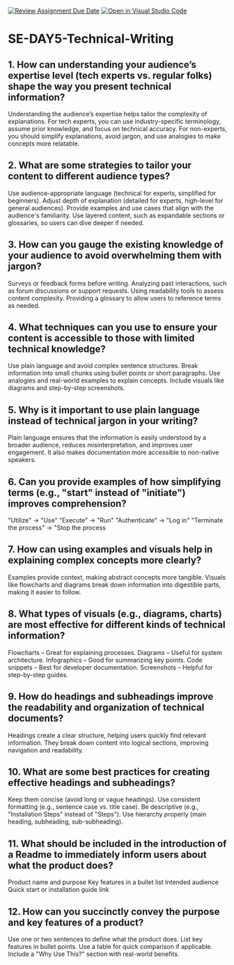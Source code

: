 [![Review Assignment Due Date](https://classroom.github.com/assets/deadline-readme-button-22041afd0340ce965d47ae6ef1cefeee28c7c493a6346c4f15d667ab976d596c.svg)](https://classroom.github.com/a/zsAR-pyY)
[![Open in Visual Studio Code](https://classroom.github.com/assets/open-in-vscode-2e0aaae1b6195c2367325f4f02e2d04e9abb55f0b24a779b69b11b9e10269abc.svg)](https://classroom.github.com/online_ide?assignment_repo_id=18742371&assignment_repo_type=AssignmentRepo)
# SE-DAY5-Technical-Writing
## 1. How can understanding your audience’s expertise level (tech experts vs. regular folks) shape the way you present technical information?
Understanding the audience’s expertise helps tailor the complexity of explanations. For tech experts, you can use industry-specific terminology, assume prior knowledge, and focus on technical accuracy. For non-experts, you should simplify explanations, avoid jargon, and use analogies to make concepts more relatable.

## 2. What are some strategies to tailor your content to different audience types?
Use audience-appropriate language (technical for experts, simplified for beginners).
Adjust depth of explanation (detailed for experts, high-level for general audiences).
Provide examples and use cases that align with the audience's familiarity.
Use layered content, such as expandable sections or glossaries, so users can dive deeper if needed.

## 3. How can you gauge the existing knowledge of your audience to avoid overwhelming them with jargon?
Surveys or feedback forms before writing.
Analyzing past interactions, such as forum discussions or support requests.
Using readability tools to assess content complexity.
Providing a glossary to allow users to reference terms as needed.

## 4. What techniques can you use to ensure your content is accessible to those with limited technical knowledge?
Use plain language and avoid complex sentence structures.
Break information into small chunks using bullet points or short paragraphs.
Use analogies and real-world examples to explain concepts.
Include visuals like diagrams and step-by-step screenshots.

## 5. Why is it important to use plain language instead of technical jargon in your writing?
Plain language ensures that the information is easily understood by a broader audience, reduces misinterpretation, and improves user engagement. It also makes documentation more accessible to non-native speakers.

## 6. Can you provide examples of how simplifying terms (e.g., "start" instead of "initiate") improves comprehension?
"Utilize" → "Use"
"Execute" → "Run"
"Authenticate" → "Log in"
"Terminate the process" → "Stop the process

## 7. How can using examples and visuals help in explaining complex concepts more clearly?
Examples provide context, making abstract concepts more tangible. Visuals like flowcharts and diagrams break down information into digestible parts, making it easier to follow.

## 8. What types of visuals (e.g., diagrams, charts) are most effective for different kinds of technical information?
Flowcharts – Great for explaining processes.
Diagrams – Useful for system architecture.
Infographics – Good for summarizing key points.
Code snippets – Best for developer documentation.
Screenshots – Helpful for step-by-step guides.

## 9. How do headings and subheadings improve the readability and organization of technical documents?
Headings create a clear structure, helping users quickly find relevant information. They break down content into logical sections, improving navigation and readability.

## 10. What are some best practices for creating effective headings and subheadings?
Keep them concise (avoid long or vague headings).
Use consistent formatting (e.g., sentence case vs. title case).
Be descriptive (e.g., "Installation Steps" instead of "Steps").
Use hierarchy properly (main heading, subheading, sub-subheading).

## 11. What should be included in the introduction of a Readme to immediately inform users about what the product does?
Product name and purpose
Key features in a bullet list
Intended audience
Quick start or installation guide link
## 12. How can you succinctly convey the purpose and key features of a product?
Use one or two sentences to define what the product does.
List key features in bullet points.
Use a table for quick comparison if applicable.
Include a "Why Use This?" section with real-world benefits.
